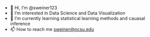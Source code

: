 - 👋 Hi, I’m @sweiner123
- 👀 I’m interested in Data Science and Data Visualization
- 🌱 I’m currently learning statistical learning methods and cauasal inference
- 📫 How to reach me sweiner@ncsu.edu

<!---
sweiner123/sweiner123 is a ✨ special ✨ repository because its `README.md` (this file) appears on your GitHub profile.
You can click the Preview link to take a look at your changes.
--->
